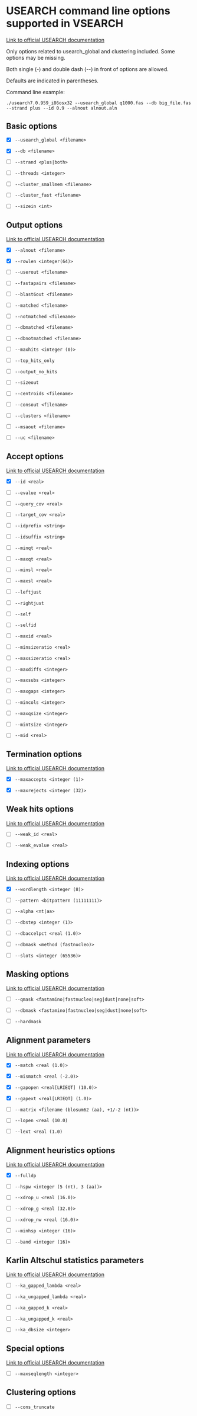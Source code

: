 # USEARCH command line options supported in VSEARCH

[Link to official USEARCH documentation](http://www.drive5.com/usearch/manual/usearch_algo.html)

Only options related to usearch_global and clustering included. Some options may be missing.

Both single (-) and double dash (--) in front of options are allowed.

Defaults are indicated in parentheses.

Command line example:

	./usearch7.0.959_i86osx32 --usearch_global q1000.fas --db big_file.fas --strand plus --id 0.9 --alnout alnout.aln


## Basic options

- [x] `--usearch_global <filename>`

- [x] `--db <filename>`

- [ ] `--strand <plus|both>`

- [ ] `--threads <integer>`

- [ ] `--cluster_smallmem <filename>`

- [ ] `--cluster_fast <filename>`

- [ ] `--sizein <int>`


## Output options

[Link to official USEARCH documentation](http://www.drive5.com/usearch/manual/output_files.html)

- [x] `--alnout <filename>`

- [x] `--rowlen <integer(64)>`

- [ ] `--userout <filename>`

- [ ] `--fastapairs <filename>`

- [ ] `--blast6out <filename>`

- [ ] `--matched <filename>`

- [ ] `--notmatched <filename>`

- [ ] `--dbmatched <filename>`

- [ ] `--dbnotmatched <filename>`

- [ ] `--maxhits <integer (0)>`

- [ ] `--top_hits_only`

- [ ] `--output_no_hits`

- [ ] `--sizeout`

- [ ] `--centroids <filename>`

- [ ] `--consout <filename>`

- [ ] `--clusters <filename>`

- [ ] `--msaout <filename>`

- [ ] `--uc <filename>`


## Accept options

[Link to official USEARCH documentation](http://www.drive5.com/usearch/manual/accept_options.html)

- [x] `--id <real>`

- [ ] `--evalue <real>`

- [ ] `--query_cov <real>`

- [ ] `--target_cov <real>`

- [ ] `--idprefix <string>`

- [ ] `--idsuffix <string>`

- [ ] `--minqt <real>`

- [ ] `--maxqt <real>`

- [ ] `--minsl <real>`

- [ ] `--maxsl <real>`

- [ ] `--leftjust`

- [ ] `--rightjust`

- [ ] `--self`

- [ ] `--selfid`

- [ ] `--maxid <real>`

- [ ] `--minsizeratio <real>`

- [ ] `--maxsizeratio <real>`

- [ ] `--maxdiffs <integer>`

- [ ] `--maxsubs <integer>`

- [ ] `--maxgaps <integer>`

- [ ] `--mincols <integer>`

- [ ] `--maxqsize <integer>`

- [ ] `--mintsize <integer>`

- [ ] `--mid <real>`


## Termination options

[Link to official USEARCH documentation](http://www.drive5.com/usearch/manual/termination_options.html)

- [x] `--maxaccepts <integer (1)>`

- [x] `--maxrejects <integer (32)>`


## Weak hits options

[Link to official USEARCH documentation](http://www.drive5.com/usearch/manual/weak_hits.html)

- [ ] `--weak_id <real>`

- [ ] `--weak_evalue <real>`


## Indexing options

[Link to official USEARCH documentation](http://www.drive5.com/usearch/manual/indexing_options.html)

- [x] `--wordlength <integer (8)>`

- [ ] `--pattern <bitpattern (11111111)>`

- [ ] `--alpha <nt|aa>`

- [ ] `--dbstep <integer (1)>`

- [ ] `--dbaccelpct <real (1.0)>`

- [ ] `--dbmask <method (fastnucleo)>`

- [ ] `--slots <integer (65536)>`


## Masking options

[Link to official USEARCH documentation](http://www.drive5.com/usearch/manual/masking_options.html)

- [ ] `--qmask <fastamino|fastnucleo|seg|dust|none|soft>`

- [ ] `--dbmask <fastamino|fastnucleo|seg|dust|none|soft>`

- [ ] `--hardmask`


## Alignment parameters

[Link to official USEARCH documentation](http://www.drive5.com/usearch/manual/aln_params.html)

- [x] `--match <real (1.0)>`

- [x] `--mismatch <real (-2.0)>`

- [x] `--gapopen <real[LRIEQT] (10.0)>`

- [x] `--gapext <real[LRIEQT] (1.0)>`

- [ ] `--matrix <filename (blosum62 (aa), +1/-2 (nt))>`

- [ ] `--lopen <real (10.0)`

- [ ] `--lext <real (1.0)`


## Alignment heuristics options

[Link to official USEARCH documentation](http://www.drive5.com/usearch/manual/aln_heuristics.html)

- [x] `--fulldp`

- [ ] `--hspw <integer (5 (nt), 3 (aa))>`

- [ ] `--xdrop_u <real (16.0)>`

- [ ] `--xdrop_g <real (32.0)>`

- [ ] `--xdrop_nw <real (16.0)>`

- [ ] `--minhsp <integer (16)>`

- [ ] `--band <integer (16)>`


## Karlin Altschul statistics parameters

[Link to official USEARCH documentation](http://www.drive5.com/usearch/manual/karlin_altschul.html)

- [ ] `--ka_gapped_lambda <real>`

- [ ] `--ka_ungapped_lambda <real>`

- [ ] `--ka_gapped_k <real>`

- [ ] `--ka_ungapped_k <real>`

- [ ] `--ka_dbsize <integer>`


## Special options

[Link to official USEARCH documentation](http://www.drive5.com/usearch/manual/opt_maxseqlength.html)

- [ ] `--maxseqlength <integer>`


## Clustering options

- [ ] `--cons_truncate`
